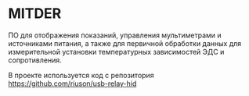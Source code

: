 # MITDER
ПО для отображения показаний, управления мультиметрами и источниками питания, а также для первичной обработки данных для измерительной установки температурных зависимостей ЭДС и сопротивления.

В проекте используется код с репозитория https://github.com/riuson/usb-relay-hid
